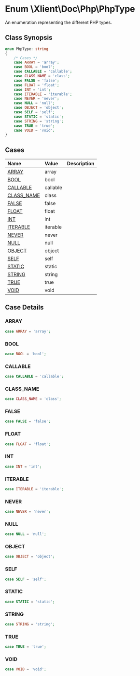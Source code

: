 # Enum \Xlient\Doc\Php\PhpType

An enumeration representing the different PHP types.

## Class Synopsis
```php
enum PhpType: string
{
    /* Cases */
    case ARRAY = 'array';
    case BOOL = 'bool';
    case CALLABLE = 'callable';
    case CLASS_NAME = 'class';
    case FALSE = 'false';
    case FLOAT = 'float';
    case INT = 'int';
    case ITERABLE = 'iterable';
    case NEVER = 'never';
    case NULL = 'null';
    case OBJECT = 'object';
    case SELF = 'self';
    case STATIC = 'static';
    case STRING = 'string';
    case TRUE = 'true';
    case VOID = 'void';
}
```

## Cases

| Name | Value |Description |
| :--- | :--- | :--- |
| [ARRAY](#array) | array |  |
| [BOOL](#bool) | bool |  |
| [CALLABLE](#callable) | callable |  |
| [CLASS\_NAME](#class\-name) | class |  |
| [FALSE](#false) | false |  |
| [FLOAT](#float) | float |  |
| [INT](#int) | int |  |
| [ITERABLE](#iterable) | iterable |  |
| [NEVER](#never) | never |  |
| [NULL](#null) | null |  |
| [OBJECT](#object) | object |  |
| [SELF](#self) | self |  |
| [STATIC](#static) | static |  |
| [STRING](#string) | string |  |
| [TRUE](#true) | true |  |
| [VOID](#void) | void |  |

## Case Details

<a id="array"></a>

### ARRAY

```php
case ARRAY = 'array';
```

<a id="bool"></a>

### BOOL

```php
case BOOL = 'bool';
```

<a id="callable"></a>

### CALLABLE

```php
case CALLABLE = 'callable';
```

<a id="class-name"></a>

### CLASS\_NAME

```php
case CLASS_NAME = 'class';
```

<a id="false"></a>

### FALSE

```php
case FALSE = 'false';
```

<a id="float"></a>

### FLOAT

```php
case FLOAT = 'float';
```

<a id="int"></a>

### INT

```php
case INT = 'int';
```

<a id="iterable"></a>

### ITERABLE

```php
case ITERABLE = 'iterable';
```

<a id="never"></a>

### NEVER

```php
case NEVER = 'never';
```

<a id="null"></a>

### NULL

```php
case NULL = 'null';
```

<a id="object"></a>

### OBJECT

```php
case OBJECT = 'object';
```

<a id="self"></a>

### SELF

```php
case SELF = 'self';
```

<a id="static"></a>

### STATIC

```php
case STATIC = 'static';
```

<a id="string"></a>

### STRING

```php
case STRING = 'string';
```

<a id="true"></a>

### TRUE

```php
case TRUE = 'true';
```

<a id="void"></a>

### VOID

```php
case VOID = 'void';
```